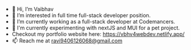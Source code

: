 - 👋 Hi, I’m Vaibhav
- 👀 I’m interested in full time full-stack developer position.
- 🌱 I’m currently working as a full-stack developer at Codemancers.
- 💞️ I'm currently experimenting with nextJS and MUI for a pet project.
- Checkout my portfolio website here: https://vbhv4webdev.netlify.app/
- 📫 Reach me at ravi9406126068@gmail.com

<!---
vbhv4GitHub/vbhv4GitHub is a ✨ special ✨ repository because its `README.md` (this file) appears on your GitHub profile.
You can click the Preview link to take a look at your changes.
--->
